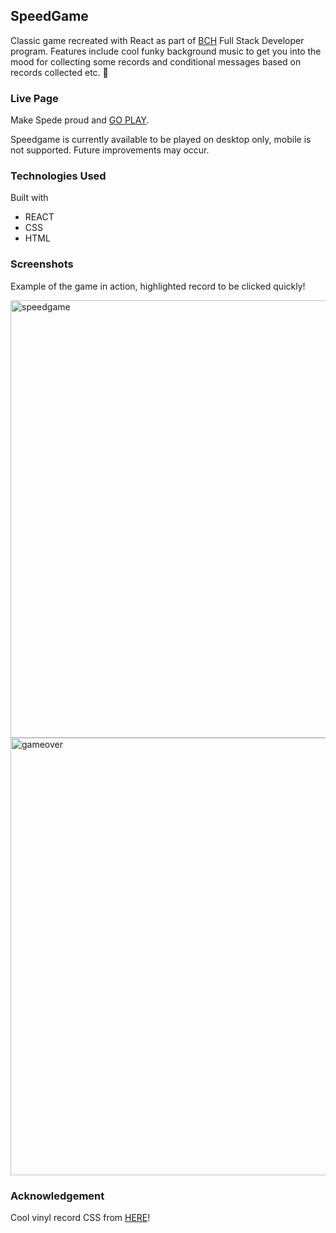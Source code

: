 ## SpeedGame 

Classic game recreated with React as part of [BCH](http://bc.fi) Full Stack Developer program. Features include cool funky background music to get you into the mood for collecting some records and conditional messages based on records collected etc. :tada:

### Live Page

Make Spede proud and [GO PLAY](https://speedy-records.netlify.app/).

Speedgame is currently available to be played on desktop only, mobile is not supported. Future improvements may occur. 

### Technologies Used

Built with
- REACT
- CSS
- HTML

### Screenshots

Example of the game in action, highlighted record to be clicked quickly!

<img width="700" alt="speedgame" src="https://user-images.githubusercontent.com/77112303/202126901-6df33fc4-c64c-46c6-812d-8273147aa3d2.png">
<img width="700" alt="gameover" src="https://user-images.githubusercontent.com/77112303/202154675-7fae1e57-7466-4a34-88b5-36081e0d7bce.png">


### Acknowledgement 

Cool vinyl record CSS from [HERE](https://codepen.io/thebabydino)!

